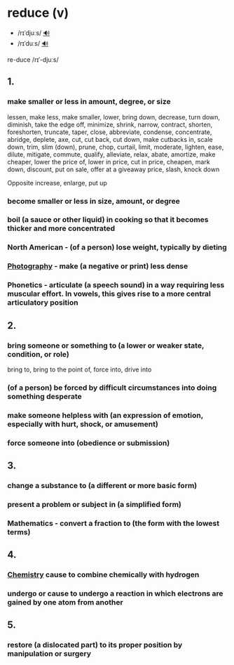 # reduce (v)

- /rɪˈdjuːs/ [🔊](https://www.oxfordlearnersdictionaries.com/media/english/uk_pron/r/red/reduc/reduce__gb_2.mp3)
- /rɪˈduːs/ [🔊](https://www.oxfordlearnersdictionaries.com/media/english/us_pron/r/red/reduc/reduce__us_1.mp3)

re-duce /rɪˈ-djuːs/

## 1.

### make smaller or less in amount, degree, or size

lessen, make less, make smaller, lower, bring down, decrease, turn down, diminish, take the edge off, minimize, shrink, narrow, contract, shorten, foreshorten, truncate, taper, close, abbreviate, condense, concentrate, abridge, deplete, axe, cut, cut back, cut down, make cutbacks in, scale down, trim, slim (down), prune, chop, curtail, limit, moderate, lighten, ease, dilute, mitigate, commute, qualify, alleviate, relax, abate, amortize, make cheaper, lower the price of, lower in price, cut in price, cheapen, mark down, discount, put on sale, offer at a giveaway price, slash, knock down

Opposite increase, enlarge, put up

### become smaller or less in size, amount, or degree

### boil (a sauce or other liquid) in cooking so that it becomes thicker and more concentrated

### North American - (of a person) lose weight, typically by dieting

### [Photography](../topics/photography.md) - make (a negative or print) less dense

### Phonetics - articulate (a speech sound) in a way requiring less muscular effort. In vowels, this gives rise to a more central articulatory position

## 2.

### bring someone or something to (a lower or weaker state, condition, or role)

bring to, bring to the point of, force into, drive into

### (of a person) be forced by difficult circumstances into doing something desperate

### make someone helpless with (an expression of emotion, especially with hurt, shock, or amusement)

### force someone into (obedience or submission)

## 3.

### change a substance to (a different or more basic form)

### present a problem or subject in (a simplified form)

### Mathematics - convert a fraction to (the form with the lowest terms)

## 4. 

### [Chemistry](../topics/chemistry.md) cause to combine chemically with hydrogen

### undergo or cause to undergo a reaction in which electrons are gained by one atom from another

## 5.

### restore (a dislocated part) to its proper position by manipulation or surgery